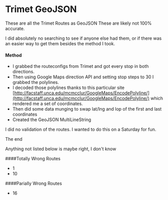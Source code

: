 Trimet GeoJSON
=============
These are all the Trimet Routes as GeoJSON
These are likely not 100% accurate.

I did absolutely no searching to see if anyone else had them, or if there was an easier way to get them besides the method I took.

#### Method

* I grabbed the routeconfigs from Trimet and got every stop in both directions.
* Then using Google Maps direction API and setting stop steps to 30 I grabbed the polylines.
* I decoded those polylines thanks to this particular site [http://facstaff.unca.edu/mcmcclur/GoogleMaps/EncodePolyline/](http://facstaff.unca.edu/mcmcclur/GoogleMaps/EncodePolyline/) which rendered me a set of coordinates.
* Then did some data munging to swap lat/lng and lop of the first and last coordinates
* Created the GeoJSON MultiLineString

I did no validation of the routes.
I wanted to do this on a Saturday for fun. 

The end

Anything not listed below is maybe right, I don't know

####Totally Wrong Routes

* 1
* 10

####Parially Wrong Routes
* 16